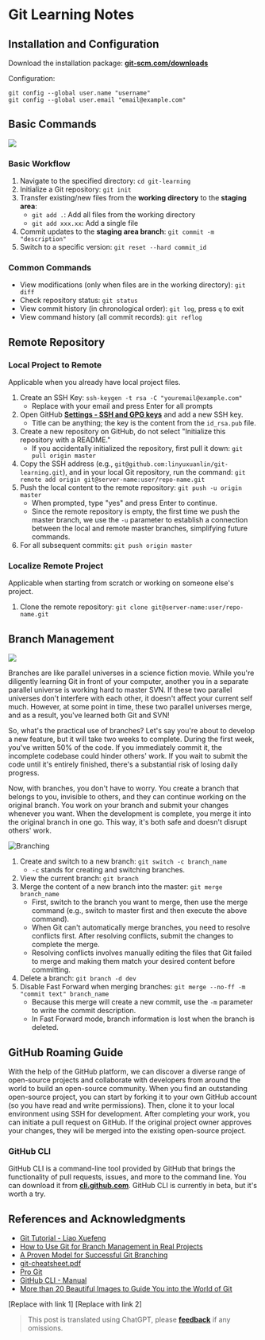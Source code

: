 # Git Learning Notes

## Installation and Configuration

Download the installation package: [**git-scm.com/downloads**](https://git-scm.com/downloads)

Configuration:

```shell
git config --global user.name "username"
git config --global user.email "email@example.com"
```

## Basic Commands

![](https://img.wiki-power.com/d/wiki-media/img/20200216204934.png)

### Basic Workflow

1. Navigate to the specified directory: `cd git-learning`
2. Initialize a Git repository: `git init`
3. Transfer existing/new files from the **working directory** to the **staging area**:
   - `git add .`: Add all files from the working directory
   - `git add xxx.xx`: Add a single file
4. Commit updates to the **staging area branch**: `git commit -m "description"`
5. Switch to a specific version: `git reset --hard commit_id`

### Common Commands

- View modifications (only when files are in the working directory): `git diff`
- Check repository status: `git status`
- View commit history (in chronological order): `git log`, press `q` to exit
- View command history (all commit records): `git reflog`

## Remote Repository

### Local Project to Remote

Applicable when you already have local project files.

1. Create an SSH Key: `ssh-keygen -t rsa -C "youremail@example.com"`
   - Replace with your email and press Enter for all prompts
2. Open GitHub [**Settings - SSH and GPG keys**](https://github.com/settings/keys) and add a new SSH key.
   - Title can be anything; the key is the content from the `id_rsa.pub` file.
3. Create a new repository on GitHub, do not select "Initialize this repository with a README."
   - If you accidentally initialized the repository, first pull it down: `git pull origin master`
4. Copy the SSH address (e.g., `git@github.com:linyuxuanlin/git-learning.git`), and in your local Git repository, run the command: `git remote add origin git@server-name:user/repo-name.git`
5. Push the local content to the remote repository: `git push -u origin master`
   - When prompted, type "yes" and press Enter to continue.
   - Since the remote repository is empty, the first time we push the master branch, we use the `-u` parameter to establish a connection between the local and remote master branches, simplifying future commands.
6. For all subsequent commits: `git push origin master`

### Localize Remote Project

Applicable when starting from scratch or working on someone else's project.

1. Clone the remote repository: `git clone git@server-name:user/repo-name.git`

## Branch Management

![](https://img.wiki-power.com/d/wiki-media/img/20200217195056.png)

Branches are like parallel universes in a science fiction movie. While you're diligently learning Git in front of your computer, another you in a separate parallel universe is working hard to master SVN. If these two parallel universes don't interfere with each other, it doesn't affect your current self much. However, at some point in time, these two parallel universes merge, and as a result, you've learned both Git and SVN!

So, what's the practical use of branches? Let's say you're about to develop a new feature, but it will take two weeks to complete. During the first week, you've written 50% of the code. If you immediately commit it, the incomplete codebase could hinder others' work. If you wait to submit the code until it's entirely finished, there's a substantial risk of losing daily progress.

Now, with branches, you don't have to worry. You create a branch that belongs to you, invisible to others, and they can continue working on the original branch. You work on your branch and submit your changes whenever you want. When the development is complete, you merge it into the original branch in one go. This way, it's both safe and doesn't disrupt others' work.

![Branching](https://img.wiki-power.com/d/wiki-media/img/20200217202649.png)

1. Create and switch to a new branch: `git switch -c branch_name`
   - `-c` stands for creating and switching branches.
2. View the current branch: `git branch`
3. Merge the content of a new branch into the master: `git merge branch_name`
   - First, switch to the branch you want to merge, then use the merge command (e.g., switch to master first and then execute the above command).
   - When Git can't automatically merge branches, you need to resolve conflicts first. After resolving conflicts, submit the changes to complete the merge.
   - Resolving conflicts involves manually editing the files that Git failed to merge and making them match your desired content before committing.
4. Delete a branch: `git branch -d dev`
5. Disable Fast Forward when merging branches: `git merge --no-ff -m "commit text" branch_name`
   - Because this merge will create a new commit, use the `-m` parameter to write the commit description.
   - In Fast Forward mode, branch information is lost when the branch is deleted.

## GitHub Roaming Guide

With the help of the GitHub platform, we can discover a diverse range of open-source projects and collaborate with developers from around the world to build an open-source community. When you find an outstanding open-source project, you can start by forking it to your own GitHub account (so you have read and write permissions). Then, clone it to your local environment using SSH for development. After completing your work, you can initiate a pull request on GitHub. If the original project owner approves your changes, they will be merged into the existing open-source project.

### GitHub CLI

GitHub CLI is a command-line tool provided by GitHub that brings the functionality of pull requests, issues, and more to the command line. You can download it from [**cli.github.com**](https://cli.github.com/). GitHub CLI is currently in beta, but it's worth a try.

## References and Acknowledgments

- [Git Tutorial - Liao Xuefeng](https://www.liaoxuefeng.com/wiki/896043488029600)
- [How to Use Git for Branch Management in Real Projects](https://blog.csdn.net/ShuSheng0007/article/details/80791849)
- [A Proven Model for Successful Git Branching](https://nvie.com/posts/a-successful-git-branching-model/)
- [git-cheatsheet.pdf](https://github.com/linyuxuanlin/File-host/blob/main/software-development/git-cheatsheet.pdf)
- [Pro Git](https://git-scm.com/book/zh/v2)
- [GitHub CLI - Manual](https://cli.github.com/manual/)
- [More than 20 Beautiful Images to Guide You into the World of Git](https://mp.weixin.qq.com/s/oTtMQFEI9J5ymqt6SQ0PFg)

[Replace with link 1]
[Replace with link 2]

> This post is translated using ChatGPT, please [**feedback**](https://github.com/linyuxuanlin/Wiki_MkDocs/issues/new) if any omissions.